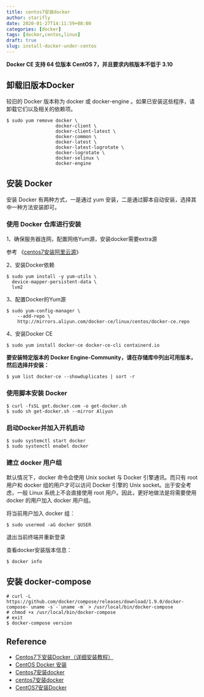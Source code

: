 ```yaml
---
title: centos7安装docker
author: starifly
date: 2020-01-27T14:11:59+08:00
categories: [docker]
tags: [docker,centos,linux]
draft: true
slug: install-docker-under-centos
---
```


**Docker CE 支持 64 位版本 CentOS 7，并且要求内核版本不低于 3.10**

## 卸载旧版本Docker

较旧的 Docker 版本称为 docker 或 docker-engine 。如果已安装这些程序，请卸载它们以及相关的依赖项。

```shell
$ sudo yum remove docker \
                  docker-client \
                  docker-client-latest \
                  docker-common \
                  docker-latest \
                  docker-latest-logrotate \
                  docker-logrotate \
                  docker-selinux \
                  docker-engine
```

## 安装 Docker

安装 Docker 有两种方式，一是通过 yum 安装，二是通过脚本自动安装，选择其中一种方法安装即可。

### 使用 Docker 仓库进行安装

1、确保服务器连网，配置网络Yum源，安装docker需要extra源

参考 《[centos7安装阿里云源](https://github.com/starifly/blog/blob/master/content/draft/2019-10-20-centos7-install-aliyun-source.md)》

2、安装Docker依赖

```shell
$ sudo yum install -y yum-utils \
  device-mapper-persistent-data \
  lvm2
```

3、配置Docker的Yum源

```shell
$ sudo yum-config-manager \
    --add-repo \
    http://mirrors.aliyun.com/docker-ce/linux/centos/docker-ce.repo
```

4、安装Docker CE

```shell
$ sudo yum install docker-ce docker-ce-cli containerd.io
```

**要安装特定版本的 Docker Engine-Community，请在存储库中列出可用版本，然后选择并安装：**

```shell
$ yum list docker-ce --showduplicates | sort -r
```

### 使用脚本安装 Docker

```shell
$ curl -fsSL get.docker.com -o get-docker.sh
$ sudo sh get-docker.sh --mirror Aliyun
```

### 启动Docker并加入开机启动

```shell
$ sudo systemctl start docker
$ sudo systenctl enabel docker
```

### 建立 docker 用户组

默认情况下，docker 命令会使用 Unix socket 与 Docker 引擎通讯。而只有 root用户和 docker 组的用户才可以访问 Docker 引擎的 Unix socket。出于安全考虑，一般 Linux 系统上不会直接使用 root 用户。因此，更好地做法是将需要使用 docker 的用户加入 docker 用户组。

将当前用户加入 docker 组：

`$ sudo usermod -aG docker $USER`

退出当前终端并重新登录

查看docker安装版本信息：

`$ docker info`

## 安装 docker-compose

```shell
# curl -L https://github.com/docker/compose/releases/download/1.9.0/docker-compose-`uname -s`-`uname -m` > /usr/local/bin/docker-compose
# chmod +x /usr/local/bin/docker-compose
# exit
$ docker-compose version
```

## Reference

- [Centos7下安装Docker（详细安装教程）](https://blog.csdn.net/u014069688/article/details/100532774)
- [CentOS Docker 安装](https://www.runoob.com/docker/centos-docker-install.html)
- [Centos7安装docker](https://jingyan.baidu.com/article/6fb756ecf99ab6641858fb86.html)
- [centos7安装docker](https://www.jianshu.com/p/3b7d47a8b891)
- [CentOS7安装Docker](https://www.jianshu.com/p/3a4cd73e3272)
